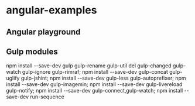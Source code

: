 angular-examples
================

Angular playground
------------------------

Gulp modules
------------------------

npm install --save-dev  gulp gulp-rename gulp-util del gulp-changed gulp-watch gulp-ignore gulp-rimraf;
npm install --save-dev  gulp-concat gulp-uglify gulp-jshint;
npm install --save-dev  gulp-less gulp-autoprefixer;
npm install --save-dev  gulp-imagemin;
npm install --save-dev  gulp-livereload gulp-notify;
npm install --save-dev  gulp-connect,gulp-watch;
npm install --save-dev run-sequence

